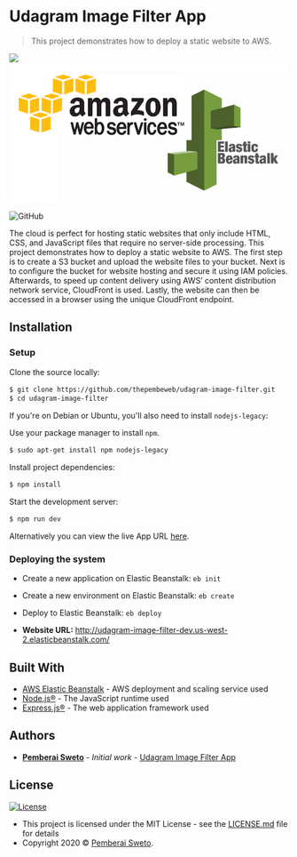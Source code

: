 ﻿# Udagram Image Filter App

> This project demonstrates how to deploy a static website to AWS.

![](https://upload.wikimedia.org/wikipedia/commons/thumb/d/d9/Node.js_logo.svg/200px-Node.js_logo.svg.png)
![](aws-ebs.png)

![GitHub](https://img.shields.io/github/license/mashape/apistatus.svg)

The cloud is perfect for hosting static websites that only include HTML, CSS, and JavaScript files that require no server-side processing. This project demonstrates how to deploy a static website to AWS. The first step is to create a S3 bucket and upload the website files to your bucket. Next is to configure the bucket for website hosting and secure it using IAM policies. Afterwards, to speed up content delivery using AWS’ content distribution network service, CloudFront is used. Lastly, the website can then be accessed in a browser using the unique CloudFront endpoint.

## Installation

### Setup

Clone the source locally:

```sh
$ git clone https://github.com/thepembeweb/udagram-image-filter.git
$ cd udagram-image-filter
```

If you're on Debian or Ubuntu, you'll also need to install
`nodejs-legacy`:

Use your package manager to install `npm`.

```sh
$ sudo apt-get install npm nodejs-legacy
```

Install project dependencies:

```sh
$ npm install
```

Start the development server:

```sh
$ npm run dev
```

Alternatively you can view the live App URL [here](http://udagram-image-filter-dev.us-west-2.elasticbeanstalk.com/).

### Deploying the system

* Create a new application on Elastic Beanstalk: `eb init`
* Create a new environment on Elastic Beanstalk: `eb create`
* Deploy to Elastic Beanstalk: `eb deploy`

* **Website URL:** http://udagram-image-filter-dev.us-west-2.elasticbeanstalk.com/

## Built With

- [AWS Elastic Beanstalk](https://aws.amazon.com/elasticbeanstalk/) - AWS deployment and scaling service used
- [Node.js®](https://nodejs.org/) - The JavaScript runtime used
- [Express.js®](https://nodejs.org/) - The web application framework used

## Authors

* **[Pemberai Sweto](https://github.com/thepembeweb)** - *Initial work* - [Udagram Image Filter App](https://github.com/thepembeweb/udagram-image-filter)

## License

[![License](http://img.shields.io/:license-mit-green.svg?style=flat-square)](http://badges.mit-license.org)

- This project is licensed under the MIT License - see the [LICENSE.md](LICENSE.md) file for details
- Copyright 2020 © [Pemberai Sweto](https://github.com/thepembeweb).

